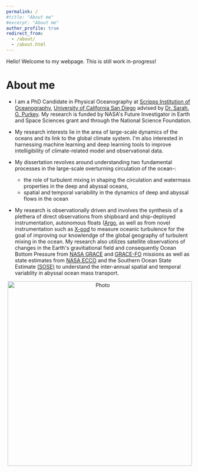 ```yaml
---
permalink: /
#title: "About me"
#excerpt: "About me"
author_profile: true
redirect_from: 
  - /about/
  - /about.html
---
```


Hello! Welcome to my webpage. This is still work in-progress!  <br />   
 
# About me
 
* I am a PhD Candidate in Physical Oceanography at [Scripps Institution of Oceanography](https://scripps.ucsd.edu/), [University of California San Diego](https://ucsd.edu) advised by [Dr. Sarah. G. Purkey](https://spurkey.scrippsprofiles.ucsd.edu/). My research is funded by NASA's Future Investigator in Earth and Space Sciences grant and through the National Science Foundation.
 
* My research interests lie in the area of large-scale dynamics of the oceans and its link to the global climate system. I'm also interested in harnessing machine learning and deep learning tools to improve intelligibility of climate-related model and observational data. 
 
* My dissertation revolves around understanding two fundamental processes in the large-scale overturning circulation of the ocean-: 
  - the role of turbulent mixing in shaping the circulation and watermass properties in the deep and abyssal oceans,  
  - spatial and temporal variability in the dynamics of deep and abyssal flows in the ocean
 
 * My research is observationally driven and involves the synthesis of a plethera of direct observations from shipboard and ship-deployed instrumentation, autonomous floats ([Argo](https://argo.ucsd.edu), as well as from novel instrumentation such as [X-pod](http://mixing.coas.oregonstate.edu/research/instrumentation/) to measure oceanic turbulence for the goal of improving our knowlendge of the global geography of turbulent mixing in the ocean. My research also utilizes satellite observations of changes in the Earth's gravitiational field and consequently Ocean Bottom Pressure from [NASA GRACE](https://www.nasa.gov/mission_pages/Grace/index.html) and [GRACE-FO](https://www.nasa.gov/mission_pages/Grace/index.html) missions as well as state estimates from [NASA ECCO](https://www.ecco-group.org/) and the Southern Ocean State Estimate [(SOSE)](https://http://sose.ucsd.edu/) to understand the inter-annual spatial and temporal variablity in abyssal ocean mass transport.   
 
<p align="center">
  <img src="https://ratnaksha.github.io/files/logo_img.png?raw=true" alt="Photo" style="width: 500px;"/> 
</p>
 
 

